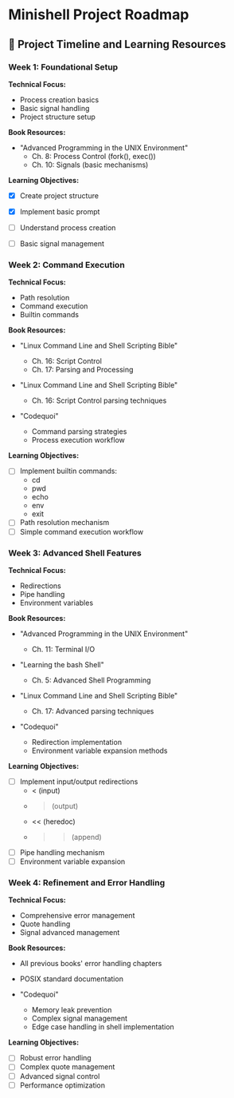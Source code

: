 # Minishell Project Roadmap

## 📅 Project Timeline and Learning Resources

### Week 1: Foundational Setup
**Technical Focus:**
- Process creation basics
- Basic signal handling
- Project structure setup

**Book Resources:**
- "Advanced Programming in the UNIX Environment"
  - Ch. 8: Process Control (fork(), exec())
  - Ch. 10: Signals (basic mechanisms)

**Learning Objectives:**
- [x] Create project structure
- [x] Implement basic prompt
- [ ] Understand process creation
- [ ] Basic signal management



### Week 2: Command Execution
**Technical Focus:**
- Path resolution
- Command execution
- Builtin commands

**Book Resources:**
- "Linux Command Line and Shell Scripting Bible"
  - Ch. 16: Script Control
  - Ch. 17: Parsing and Processing

- "Linux Command Line and Shell Scripting Bible"
  - Ch. 16: Script Control parsing techniques

- "Codequoi"
  - Command parsing strategies
  - Process execution workflow

**Learning Objectives:**
- [ ] Implement builtin commands:
  - cd
  - pwd
  - echo
  - env
  - exit
- [ ] Path resolution mechanism
- [ ] Simple command execution workflow

### Week 3: Advanced Shell Features
**Technical Focus:**
- Redirections
- Pipe handling
- Environment variables

**Book Resources:**
- "Advanced Programming in the UNIX Environment"
  - Ch. 11: Terminal I/O
- "Learning the bash Shell"
  - Ch. 5: Advanced Shell Programming

- "Linux Command Line and Shell Scripting Bible"
  - Ch. 17: Advanced parsing techniques

- "Codequoi"
  - Redirection implementation
  - Environment variable expansion methods

**Learning Objectives:**
- [ ] Implement input/output redirections
  - < (input)
  - > (output)
  - << (heredoc)
  - >> (append)
- [ ] Pipe handling mechanism
- [ ] Environment variable expansion

### Week 4: Refinement and Error Handling
**Technical Focus:**
- Comprehensive error management
- Quote handling
- Signal advanced management

**Book Resources:**
- All previous books' error handling chapters
- POSIX standard documentation

- "Codequoi"
  - Memory leak prevention
  - Complex signal management
  - Edge case handling in shell implementation

**Learning Objectives:**
- [ ] Robust error handling
- [ ] Complex quote management
- [ ] Advanced signal control
- [ ] Performance optimization

